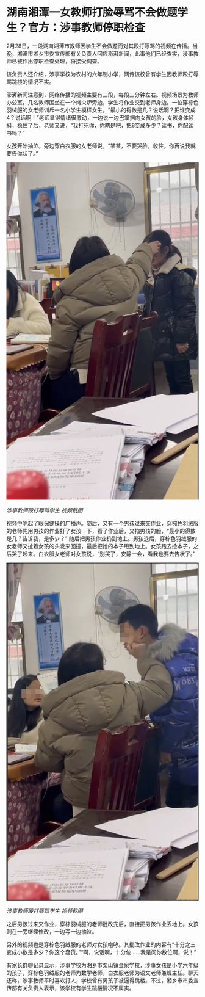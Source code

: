 # 湖南湘潭一女教师打脸辱骂不会做题学生？官方：涉事教师停职检查

2月28日，一段湖南湘潭市教师因学生不会做题而对其殴打辱骂的视频在传播。当晚，湘潭市湘乡市委宣传部有关负责人回应澎湃新闻，此事他们已经查实，涉事教师已被作出停职检查处理，将接受调查。

该负责人还介绍，涉事学校为农村的六年制小学，网传该校曾有学生因教师殴打辱骂跳楼的情况不实。

澎湃新闻注意到，网络传播的视频主要有三段，每段三分钟左右。视频场景为教师办公室，几名教师围坐在一个烤火炉旁边，学生将作业交到老师身边。一位穿棕色羽绒服的女老师训斥一名小学生模样女生。“最小的得数是几？说话啊？把谁变成4？说话啊！”老师显得情绪很激动，一边说一边巴掌掴向女孩的脸，女孩身体倾斜，稳住了后，老师又说，“我打死你，你瞎是吧，把8变成多少？读书，你配读书吗？”

女孩开始抽泣。旁边穿白衣服的女老师说，“某某，不要哭脸，收住。你再说我就要告你状了。”

![f56b96a54d4afe1aa9f9b44ff63c89e4.jpg](https://raw.githubusercontent.com/qqhsx/qqnews_image/main/2024/02/28/湖南湘潭一女教师打脸辱骂不会做题学生？官方：涉事教师停职检查/f56b96a54d4afe1aa9f9b44ff63c89e4.jpg)

 _涉事教师殴打辱骂学生 视频截图_

视频中响起了眼保健操的广播声。随后，又有一个男孩过来交作业，穿棕色羽绒服的老师先用男孩的作业打了女孩一下，看了作业后，又掐男孩的脸，“最小的得数是几？告诉我，是多少？”
随后把男孩作业扔到地上。男孩退后，穿棕色羽绒服的女老师又扯着女孩的头发来回撞，最后把她的本子甩到地上。女孩跑去捡本子，之后哭了起来。白衣服女老师对女孩说，“别哭了，安静一会，看我也要去告状了。”

![a32857a961ef57dba88ee62617c16bb6.jpg](https://raw.githubusercontent.com/qqhsx/qqnews_image/main/2024/02/28/湖南湘潭一女教师打脸辱骂不会做题学生？官方：涉事教师停职检查/a32857a961ef57dba88ee62617c16bb6.jpg)

_涉事教师殴打辱骂学生 视频截图_

之后男孩过来交作业，穿棕羽绒服的老师批改完后，直接把男孩作业丢地上。女孩则在一旁继续修改，一边写一边抽泣。

另外的视频也是穿棕色羽绒服的老师对女孩咆哮。其批改作业的内容有“十分之三变成小数是多少？你这个蠢货。”“啊，说话啊，十分位……我是问你数位啊，说！”

有家长群聊记录显示，涉事学校为湘乡市栗山镇金泉学校，涉事女孩是小学六年级的孩子，穿棕色羽绒服的老师为数学老师，白衣服老师为语文老师兼班主任。聊天还称，涉事教师平时喜欢打人，学校曾有男孩子被逼得跳楼。不过，湘乡市市委宣传部有关负责人表示，该学校有学生跳楼情况不属实。


